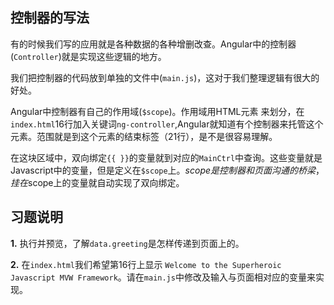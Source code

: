 ## 控制器的写法

有的时候我们写的应用就是各种数据的各种增删改查。Angular中的控制器(```Controller```)就是实现这些逻辑的地方。

我们把控制器的代码放到单独的文件中(```main.js```)，这对于我们整理逻辑有很大的好处。

Angular中控制器有自己的作用域(```$scope```)。作用域用HTML元素
来划分，在```index.html```16行加入关键词```ng-controller```,Angular就知道有个控制器来托管这个元素。范围就是到这个元素的结束标签（21行），是不是很容易理解。

在这块区域中，双向绑定```{{ }}```的变量就到对应的```MainCtrl```中查询。这些变量就是Javascript中的变量，但是定义在```$scope```上。$scope是控制器和页面沟通的桥梁，挂在$scope上的变量就自动实现了双向绑定。


## 习题说明
 
**1.** 执行并预览，了解```data.greeting```是怎样传递到页面上的。

**2.** 在```index.html```我们希望第16行上显示 ```Welcome to the Superheroic Javascript MVW Framework```。请在```main.js```中修改及输入与页面相对应的变量来实现。
